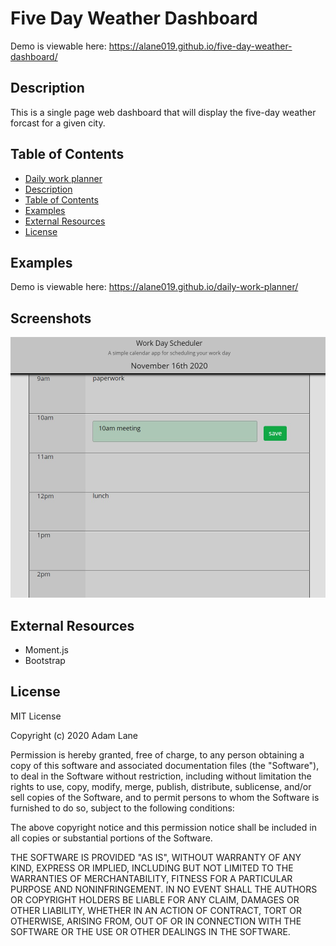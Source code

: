 # Five Day Weather Dashboard

Demo is viewable here: <https://alane019.github.io/five-day-weather-dashboard/>

## Description 

This is a single page web dashboard that will display the five-day weather forcast for a given city.  

## Table of Contents

  - [Daily work planner](#Daily-work-planner)
  - [Description](#description)
  - [Table of Contents](#table-of-contents)
  - [Examples](#examples)
  - [External Resources](external-resources)
  - [License](#license) 

## Examples
Demo is viewable here: <https://alane019.github.io/daily-work-planner/>


## Screenshots

![EXAMPLE-SCREENSHOT](./assets/images/screenshot.jpg)

## External Resources
  * Moment.js 
  * Bootstrap


## License

MIT License

Copyright (c) 2020 Adam Lane

Permission is hereby granted, free of charge, to any person obtaining a copy
of this software and associated documentation files (the "Software"), to deal
in the Software without restriction, including without limitation the rights
to use, copy, modify, merge, publish, distribute, sublicense, and/or sell
copies of the Software, and to permit persons to whom the Software is
furnished to do so, subject to the following conditions:

The above copyright notice and this permission notice shall be included in all
copies or substantial portions of the Software.

THE SOFTWARE IS PROVIDED "AS IS", WITHOUT WARRANTY OF ANY KIND, EXPRESS OR
IMPLIED, INCLUDING BUT NOT LIMITED TO THE WARRANTIES OF MERCHANTABILITY,
FITNESS FOR A PARTICULAR PURPOSE AND NONINFRINGEMENT. IN NO EVENT SHALL THE
AUTHORS OR COPYRIGHT HOLDERS BE LIABLE FOR ANY CLAIM, DAMAGES OR OTHER
LIABILITY, WHETHER IN AN ACTION OF CONTRACT, TORT OR OTHERWISE, ARISING FROM,
OUT OF OR IN CONNECTION WITH THE SOFTWARE OR THE USE OR OTHER DEALINGS IN THE
SOFTWARE.